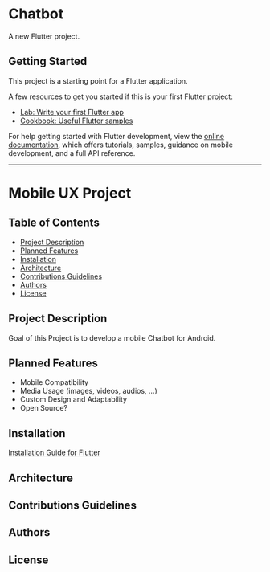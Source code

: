 # Chatbot

A new Flutter project.

## Getting Started

This project is a starting point for a Flutter application.

A few resources to get you started if this is your first Flutter project:

- [Lab: Write your first Flutter app](https://docs.flutter.dev/get-started/codelab)
- [Cookbook: Useful Flutter samples](https://docs.flutter.dev/cookbook)

For help getting started with Flutter development, view the
[online documentation](https://docs.flutter.dev/), which offers tutorials,
samples, guidance on mobile development, and a full API reference.


------------------

# Mobile UX Project

## Table of Contents
- [Project Description](#project-description)
- [Planned Features](#planned-features)
- [Installation](#installation)
- [Architecture](#architecture)
- [Contributions Guidelines](#contributions-guidelines)
- [Authors](#authors)
- [License](#license)

## Project Description

Goal of this Project is to develop a mobile Chatbot for Android.

## Planned Features

- Mobile Compatibility
- Media Usage (images, videos, audios, ...)
- Custom Design and Adaptability
- Open Source?

## Installation

[Installation Guide for Flutter](https://docs.flutter.dev/get-started/install/windows/web)

## Architecture
## Contributions Guidelines
## Authors
## License
